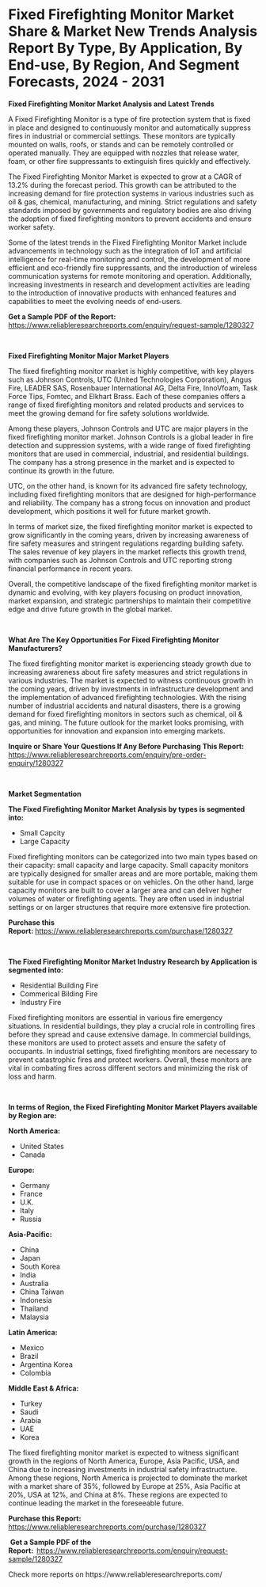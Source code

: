 <p><h1>Fixed Firefighting Monitor Market Share & Market New Trends Analysis Report By Type, By Application, By End-use, By Region, And Segment Forecasts, 2024 - 2031</h1></p><p><strong>Fixed Firefighting Monitor Market Analysis and Latest Trends</strong></p>
<p><p>A Fixed Firefighting Monitor is a type of fire protection system that is fixed in place and designed to continuously monitor and automatically suppress fires in industrial or commercial settings. These monitors are typically mounted on walls, roofs, or stands and can be remotely controlled or operated manually. They are equipped with nozzles that release water, foam, or other fire suppressants to extinguish fires quickly and effectively.</p><p>The Fixed Firefighting Monitor Market is expected to grow at a CAGR of 13.2% during the forecast period. This growth can be attributed to the increasing demand for fire protection systems in various industries such as oil & gas, chemical, manufacturing, and mining. Strict regulations and safety standards imposed by governments and regulatory bodies are also driving the adoption of fixed firefighting monitors to prevent accidents and ensure worker safety.</p><p>Some of the latest trends in the Fixed Firefighting Monitor Market include advancements in technology such as the integration of IoT and artificial intelligence for real-time monitoring and control, the development of more efficient and eco-friendly fire suppressants, and the introduction of wireless communication systems for remote monitoring and operation. Additionally, increasing investments in research and development activities are leading to the introduction of innovative products with enhanced features and capabilities to meet the evolving needs of end-users.</p></p>
<p><strong>Get a Sample PDF of the Report:&nbsp;</strong> <a href="https://www.reliableresearchreports.com/enquiry/request-sample/1280327">https://www.reliableresearchreports.com/enquiry/request-sample/1280327</a></p>
<p>&nbsp;</p>
<p><strong>Fixed Firefighting Monitor Major Market Players</strong></p>
<p><p>The fixed firefighting monitor market is highly competitive, with key players such as Johnson Controls, UTC (United Technologies Corporation), Angus Fire, LEADER SAS, Rosenbauer International AG, Delta Fire, InnoVfoam, Task Force Tips, Fomtec, and Elkhart Brass. Each of these companies offers a range of fixed firefighting monitors and related products and services to meet the growing demand for fire safety solutions worldwide.</p><p>Among these players, Johnson Controls and UTC are major players in the fixed firefighting monitor market. Johnson Controls is a global leader in fire detection and suppression systems, with a wide range of fixed firefighting monitors that are used in commercial, industrial, and residential buildings. The company has a strong presence in the market and is expected to continue its growth in the future.</p><p>UTC, on the other hand, is known for its advanced fire safety technology, including fixed firefighting monitors that are designed for high-performance and reliability. The company has a strong focus on innovation and product development, which positions it well for future market growth.</p><p>In terms of market size, the fixed firefighting monitor market is expected to grow significantly in the coming years, driven by increasing awareness of fire safety measures and stringent regulations regarding building safety. The sales revenue of key players in the market reflects this growth trend, with companies such as Johnson Controls and UTC reporting strong financial performance in recent years.</p><p>Overall, the competitive landscape of the fixed firefighting monitor market is dynamic and evolving, with key players focusing on product innovation, market expansion, and strategic partnerships to maintain their competitive edge and drive future growth in the global market.</p></p>
<p>&nbsp;</p>
<p><strong>What Are The Key Opportunities For Fixed Firefighting Monitor Manufacturers?</strong></p>
<p><p>The fixed firefighting monitor market is experiencing steady growth due to increasing awareness about fire safety measures and strict regulations in various industries. The market is expected to witness continuous growth in the coming years, driven by investments in infrastructure development and the implementation of advanced firefighting technologies. With the rising number of industrial accidents and natural disasters, there is a growing demand for fixed firefighting monitors in sectors such as chemical, oil & gas, and mining. The future outlook for the market looks promising, with opportunities for innovation and expansion into emerging markets.</p></p>
<p><strong>Inquire or Share Your Questions If Any Before Purchasing This Report:</strong> <a href="https://www.reliableresearchreports.com/enquiry/pre-order-enquiry/1280327">https://www.reliableresearchreports.com/enquiry/pre-order-enquiry/1280327</a></p>
<p>&nbsp;</p>
<p><strong>Market Segmentation</strong></p>
<p><strong>The Fixed Firefighting Monitor Market Analysis by types is segmented into:</strong></p>
<p><ul><li>Small Capcity</li><li>Large Capacity</li></ul></p>
<p><p>Fixed firefighting monitors can be categorized into two main types based on their capacity: small capacity and large capacity. Small capacity monitors are typically designed for smaller areas and are more portable, making them suitable for use in compact spaces or on vehicles. On the other hand, large capacity monitors are built to cover a larger area and can deliver higher volumes of water or firefighting agents. They are often used in industrial settings or on larger structures that require more extensive fire protection.</p></p>
<p><strong>Purchase this Report:&nbsp;</strong><a href="https://www.reliableresearchreports.com/purchase/1280327">https://www.reliableresearchreports.com/purchase/1280327</a></p>
<p>&nbsp;</p>
<p><strong>The Fixed Firefighting Monitor Market Industry Research by Application is segmented into:</strong></p>
<p><ul><li>Residential Building Fire</li><li>Commerical Bilding Fire</li><li>Industry Fire</li></ul></p>
<p><p>Fixed firefighting monitors are essential in various fire emergency situations. In residential buildings, they play a crucial role in controlling fires before they spread and cause extensive damage. In commercial buildings, these monitors are used to protect assets and ensure the safety of occupants. In industrial settings, fixed firefighting monitors are necessary to prevent catastrophic fires and protect workers. Overall, these monitors are vital in combating fires across different sectors and minimizing the risk of loss and harm.</p></p>
<p>&nbsp;</p>
<p><strong>In terms of Region, the Fixed Firefighting Monitor Market Players available by Region are:</strong></p>
<p>
    <p> <strong> North America: </strong>
        <ul>
            <li>United States</li>
            <li>Canada</li>
        </ul>
        </p> 
    <p> <strong> Europe: </strong>
        <ul>
            <li>Germany</li>
            <li>France</li>
            <li>U.K.</li>
            <li>Italy</li>
            <li>Russia</li>
        </ul>
        </p> 
    <p> <strong> Asia-Pacific: </strong>
        <ul>
            <li>China</li>
            <li>Japan</li>
            <li>South Korea</li>
            <li>India</li>
            <li>Australia</li>
            <li>China Taiwan</li>
            <li>Indonesia</li>
            <li>Thailand</li>
            <li>Malaysia</li>
        </ul>
        </p> 
    <p> <strong> Latin America: </strong>
        <ul>
            <li>Mexico</li>
            <li>Brazil</li>
            <li>Argentina Korea</li>
            <li>Colombia</li>
        </ul>
        </p> 
    <p> <strong> Middle East & Africa: </strong>
        <ul>
            <li>Turkey</li>
            <li>Saudi</li>
            <li>Arabia</li>
            <li>UAE</li>
            <li>Korea</li>
        </ul>
    </p>
    </p>
<p><p>The fixed firefighting monitor market is expected to witness significant growth in the regions of North America, Europe, Asia Pacific, USA, and China due to increasing investments in industrial safety infrastructure. Among these regions, North America is projected to dominate the market with a market share of 35%, followed by Europe at 25%, Asia Pacific at 20%, USA at 12%, and China at 8%. These regions are expected to continue leading the market in the foreseeable future.</p></p>
<p><strong>Purchase this Report: </strong><a href="https://www.reliableresearchreports.com/purchase/1280327">https://www.reliableresearchreports.com/purchase/1280327</a></p>
<p>&nbsp;<strong>Get a Sample PDF of the Report:&nbsp;&nbsp;</strong><a href="https://www.reliableresearchreports.com/enquiry/request-sample/1280327">https://www.reliableresearchreports.com/enquiry/request-sample/1280327</a></p>
<p><strong></strong></p>
<p>Check more reports on https://www.reliableresearchreports.com/</p>